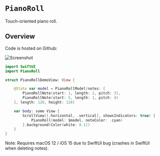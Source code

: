 # ``PianoRoll``

Touch-oriented piano roll.

## Overview

Code is hosted on Github: [](https://github.com/AudioKit/PianoRoll/)

![Screenshot](screenshot)

```swift
import SwiftUI
import PianoRoll

struct PianoRollDemoView: View {

    @State var model = PianoRollModel(notes: [
        PianoRollNote(start: 1, length: 2, pitch: 3),
        PianoRollNote(start: 5, length: 1, pitch: 4)
    ], length: 128, height: 128)

    var body: some View {
        ScrollView([.horizontal, .vertical], showsIndicators: true) {
            PianoRoll(model: $model, noteColor: .cyan)
        }.background(Color(white: 0.1))
    }
}
```

Note: Requires macOS 12 / iOS 15 due to SwiftUI bug (crashes in SwiftUI when deleting notes). 
